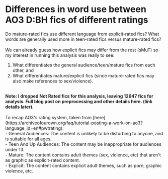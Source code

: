 # Differences in word use between AO3 D:BH fics of different ratings
Do mature-rated fics use different language from explicit-rated fics? What words are generally used more in teen-rated fics versus mature-rated fics? <br>
<br>
We can already guess how explicit fics may differ from the rest (sMuT) so my interest in running this analysis was really to see:
1) What differentiates the general audience/teen/mature fics from each other, and 
2) What differentiates mature/explicit fics (since mature-rated fics may also make references to sex/violence). <br>
<br>
<b>Note: I dropped Not Rated fics for this analysis, leaving 12647 fics for analysis. Full blog post on preprocessing and other details here. (link details later).</b> <br>
<br>
To recap AO3's rating system, taken from [here](https://archiveofourown.org/faq/tutorial-posting-a-work-on-ao3?language_id=en#pwtrating):<br>
- General Audiences: The content is unlikely to be disturbing to anyone, and is suitable for all ages. <br>
- Teen And Up Audiences: The content may be inappropriate for audiences under 13. <br>
- Mature: The content contains adult themes (sex, violence, etc) that aren't as graphic as explicit-rated content.<br>
- Explicit: The content contains explicit adult themes, such as porn, graphic violence, etc.<br>
  


